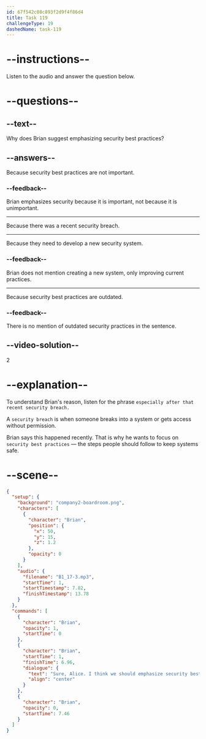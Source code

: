 ```yaml
---
id: 67f542c08c893f2d9f4f86d4
title: Task 119
challengeType: 19
dashedName: task-119
---
```


<!-- (audio) Brian: Sure, Alice. I think we should emphasize security best practices, especially after that recent security breach. -->

# --instructions--

Listen to the audio and answer the question below.

# --questions--

## --text--

Why does Brian suggest emphasizing security best practices?

## --answers--

Because security best practices are not important.

### --feedback--

Brian emphasizes security because it is important, not because it is unimportant.

---

Because there was a recent security breach.

---

Because they need to develop a new security system.

### --feedback--

Brian does not mention creating a new system, only improving current practices.

---

Because security best practices are outdated.

### --feedback--

There is no mention of outdated security practices in the sentence.

## --video-solution--

2

# --explanation--

To understand Brian's reason, listen for the phrase `especially after that recent security breach.`

A `security breach` is when someone breaks into a system or gets access without permission.

Brian says this happened recently. That is why he wants to focus on `security best practices` — the steps people should follow to keep systems safe.

# --scene--

```json
{
  "setup": {
    "background": "company2-boardroom.png",
    "characters": [
      {
        "character": "Brian",
        "position": {
          "x": 50,
          "y": 15,
          "z": 1.2
        },
        "opacity": 0
      }
    ],
    "audio": {
      "filename": "B1_17-3.mp3",
      "startTime": 1,
      "startTimestamp": 7.82,
      "finishTimestamp": 13.78
    }
  },
  "commands": [
    {
      "character": "Brian",
      "opacity": 1,
      "startTime": 0
    },
    {
      "character": "Brian",
      "startTime": 1,
      "finishTime": 6.96,
      "dialogue": {
        "text": "Sure, Alice. I think we should emphasize security best practices, especially after that recent security breach.",
        "align": "center"
      }
    },
    {
      "character": "Brian",
      "opacity": 0,
      "startTime": 7.46
    }
  ]
}
```
